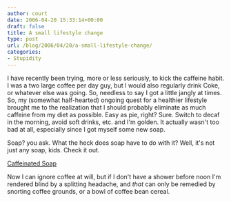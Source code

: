 ```yaml
---
author: court
date: 2006-04-20 15:33:14+00:00
draft: false
title: A small lifestyle change
type: post
url: /blog/2006/04/20/a-small-lifestyle-change/
categories:
- Stupidity
---
```


I have recently been trying, more or less seriously, to kick the caffeine habit.  I was a two large coffee per day guy, but I would also regularly drink Coke, or whatever else was going.  So, needless to say I got a little jangly at times.  So, my (somewhat half-hearted) ongoing quest for a healthier lifestyle brought me to the realization that I should probably eliminate as much caffeine from my diet as possible.  Easy as pie, right?  Sure.  Switch to decaf in the morning, avoid soft drinks, etc. and I'm golden.  It actually wasn't too bad at all, especially since I got myself some new soap.

Soap? you ask.  What the heck does soap have to do with it?  Well, it's not just any soap, kids.  Check it out.

[Caffeinated Soap](http://www.xoxide.com/noname16.html)

Now I can ignore coffee at will, but if I don't have a shower before noon I'm rendered blind by a splitting headache, and _that_ can only be remedied by snorting coffee grounds, or a bowl of coffee bean cereal.
